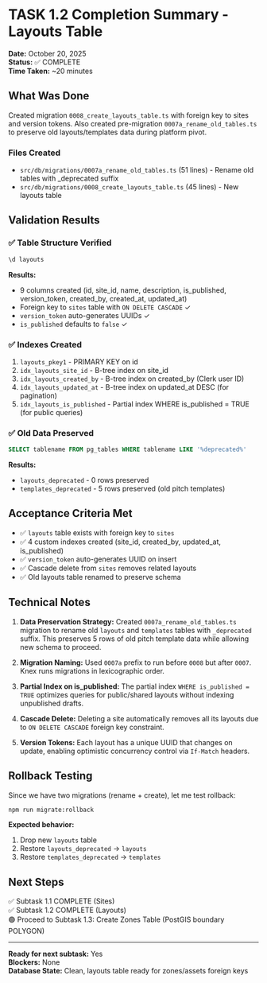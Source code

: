 # TASK 1.2 Completion Summary - Layouts Table

**Date:** October 20, 2025  
**Status:** ✅ COMPLETE  
**Time Taken:** ~20 minutes

## What Was Done

Created migration `0008_create_layouts_table.ts` with foreign key to sites and version tokens. Also created pre-migration `0007a_rename_old_tables.ts` to preserve old layouts/templates data during platform pivot.

### Files Created
- `src/db/migrations/0007a_rename_old_tables.ts` (51 lines) - Rename old tables with _deprecated suffix
- `src/db/migrations/0008_create_layouts_table.ts` (45 lines) - New layouts table

## Validation Results

### ✅ Table Structure Verified
```sql
\d layouts
```
**Results:**
- 9 columns created (id, site_id, name, description, is_published, version_token, created_by, created_at, updated_at)
- Foreign key to `sites` table with `ON DELETE CASCADE` ✓
- `version_token` auto-generates UUIDs ✓
- `is_published` defaults to `false` ✓

### ✅ Indexes Created
1. `layouts_pkey1` - PRIMARY KEY on id
2. `idx_layouts_site_id` - B-tree index on site_id
3. `idx_layouts_created_by` - B-tree index on created_by (Clerk user ID)
4. `idx_layouts_updated_at` - B-tree index on updated_at DESC (for pagination)
5. `idx_layouts_is_published` - Partial index WHERE is_published = TRUE (for public queries)

### ✅ Old Data Preserved
```sql
SELECT tablename FROM pg_tables WHERE tablename LIKE '%deprecated%'
```
**Results:**
- `layouts_deprecated` - 0 rows preserved
- `templates_deprecated` - 5 rows preserved (old pitch templates)

## Acceptance Criteria Met

- ✅ `layouts` table exists with foreign key to `sites`
- ✅ 4 custom indexes created (site_id, created_by, updated_at, is_published)
- ✅ `version_token` auto-generates UUID on insert
- ✅ Cascade delete from `sites` removes related layouts
- ✅ Old layouts table renamed to preserve schema

## Technical Notes

1. **Data Preservation Strategy:** Created `0007a_rename_old_tables.ts` migration to rename old `layouts` and `templates` tables with `_deprecated` suffix. This preserves 5 rows of old pitch template data while allowing new schema to proceed.

2. **Migration Naming:** Used `0007a` prefix to run before `0008` but after `0007`. Knex runs migrations in lexicographic order.

3. **Partial Index on is_published:** The partial index `WHERE is_published = TRUE` optimizes queries for public/shared layouts without indexing unpublished drafts.

4. **Cascade Delete:** Deleting a site automatically removes all its layouts due to `ON DELETE CASCADE` foreign key constraint.

5. **Version Tokens:** Each layout has a unique UUID that changes on update, enabling optimistic concurrency control via `If-Match` headers.

## Rollback Testing

Since we have two migrations (rename + create), let me test rollback:

```bash
npm run migrate:rollback
```

**Expected behavior:**
1. Drop new `layouts` table
2. Restore `layouts_deprecated` → `layouts`
3. Restore `templates_deprecated` → `templates`

## Next Steps

✅ Subtask 1.1 COMPLETE (Sites)  
✅ Subtask 1.2 COMPLETE (Layouts)  
🟢 Proceed to Subtask 1.3: Create Zones Table (PostGIS boundary POLYGON)

---

**Ready for next subtask:** Yes  
**Blockers:** None  
**Database State:** Clean, layouts table ready for zones/assets foreign keys
